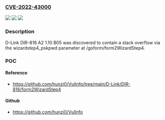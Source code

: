### [CVE-2022-43000](https://cve.mitre.org/cgi-bin/cvename.cgi?name=CVE-2022-43000)
![](https://img.shields.io/static/v1?label=Product&message=n%2Fa&color=blue)
![](https://img.shields.io/static/v1?label=Version&message=n%2Fa&color=blue)
![](https://img.shields.io/static/v1?label=Vulnerability&message=n%2Fa&color=brighgreen)

### Description

D-Link DIR-816 A2 1.10 B05 was discovered to contain a stack overflow via the wizardstep4_pskpwd parameter at /goform/form2WizardStep4.

### POC

#### Reference
- https://github.com/hunzi0/VulInfo/tree/main/D-Link/DIR-816/form2WizardStep4

#### Github
- https://github.com/hunzi0/Vullnfo

